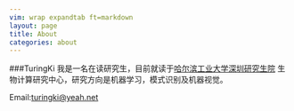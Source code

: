 ```yaml
---
vim: wrap expandtab ft=markdown
layout: page
title: About
categories: about
---
```

###TuringKi
我是一名在读研究生，目前就读于[哈尔滨工业大学深圳研究生院](http://www.hitsz.edu.cn/) 生物计算研究中心，研究方向是机器学习，模式识别及机器视觉。

Email:<turingki@yeah.net>


